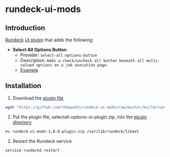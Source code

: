 # rundeck-ui-mods

## Introduction

[Rundeck](https://www.rundeck.com/) [UI plugin](https://rundeck.org/docs/developer/ui-plugins.html) that adds the following:
* __Select All Options Button__
    - Provider: `select-all-options-button` 
    - Description: `Adds a check/uncheck all button beneath all multi-valued options on a job execution page.`
    - [Example](docs/en-US/selectAllOptionsButton/example.md)

## Installation

1. Download the [plugin file](https://github.com/theque5t/rundeck-ui-mods/raw/master/build/rundeck-ui-mods-1.0.0-plugin.zip)

```sh
wget "https://github.com/theque5t/rundeck-ui-mods/raw/master/build/rundeck-ui-mods-1.0.0-plugin.zip"
```

2. Put the plugin file, selectall-options-ui-plugin.zip, into the [plugin directory](https://rundeck.org/docs/developer/plugin-development.html)

```sh
mv rundeck-ui-mods-1.0.0-plugin.zip /var/lib/rundeck/libext
```

2. Restart the Rundeck service

```sh
service rundeckd restart
```